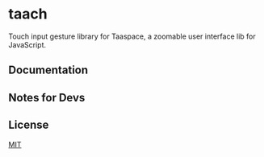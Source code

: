 # taach

Touch input gesture library for Taaspace, a zoomable user interface lib for JavaScript.

## Documentation

## Notes for Devs

## License

[MIT](LICENSE)

